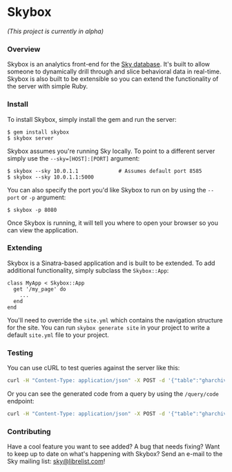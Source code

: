 Skybox
======

_(This project is currently in alpha)_

### Overview

Skybox is an analytics front-end for the [Sky database](https://github.com/skydb/sky).
It's built to allow someone to dynamically drill through and slice behavioral data in real-time.
Skybox is also built to be extensible so you can extend the functionality of the server with simple Ruby.


### Install

To install Skybox, simply install the gem and run the server:

    $ gem install skybox
    $ skybox server

Skybox assumes you're running Sky locally.
To point to a different server simply use the `--sky=[HOST]:[PORT]` argument:

    $ skybox --sky 10.0.1.1             # Assumes default port 8585
    $ skybox --sky 10.0.1.1:5000

You can also specify the port you'd like Skybox to run on by using the `--port` or `-p` argument:

    $ skybox -p 8080

Once Skybox is running, it will tell you where to open your browser so you can view the application.


### Extending

Skybox is a Sinatra-based application and is built to be extended.
To add additional functionality, simply subclass the `Skybox::App`:

    class MyApp < Skybox::App
      get '/my_page' do
        ...
      end
    end

You'll need to override the `site.yml` which contains the navigation structure for the site.
You can run `skybox generate site` in your project to write a default `site.yml` file to your project.


### Testing

You can use cURL to test queries against the server like this:

```sh
curl -H "Content-Type: application/json" -X POST -d '{"table":"gharchive","query":{"selections":[{"fields":[{"aggregationType":"count"}]}]}}' http://localhost:10000/query
```

Or you can see the generated code from a query by using the `/query/code` endpoint:

```sh
curl -H "Content-Type: application/json" -X POST -d '{"table":"gharchive","query":{"selections":[{"fields":[{"aggregationType":"count"}]}]}}' http://localhost:10000/query/code
```


### Contributing

Have a cool feature you want to see added?
A bug that needs fixing?
Want to keep up to date on what's happening with Skybox?
Send an e-mail to the Sky mailing list: [sky@librelist.com](mailto:sky@librelist.com)!